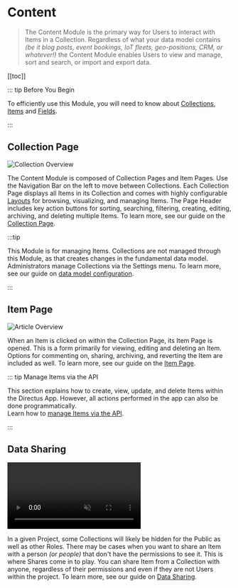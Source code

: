# Content

> The Content Module is the primary way for Users to interact with Items in a Collection. Regardless of what your data
> model contains _(be it blog posts, event bookings, IoT fleets, geo-positions, CRM, or whatever!)_ the Content Module
> enables Users to view and manage, sort and search, or import and export data.

[[toc]]

::: tip Before You Begin

To efficiently use this Module, you will need to know about [Collections](/getting-started/glossary/#collections),
[Items](/getting-started/glossary/#items) and [Fields](/getting-started/glossary/#fields).

<!--
@TODO getting-started > 30-90 min tutorial
Link to tutorial
-->

:::

## Collection Page

![Collection Overview](https://cdn.directus.io/docs/v9/app-guide/content/content/content-20220415A/collection-page-20220415A.webp)

The Content Module is composed of Collection Pages and Item Pages. Use the Navigation Bar on the left to move between
Collections. Each Collection Page displays all Items in its Collection and comes with highly configurable
[Layouts](/getting-started/glossary/#layouts) for browsing, visualizing, and managing Items. The Page Header includes
key action buttons for sorting, searching, filtering, creating, editing, archiving, and deleting multiple Items. To
learn more, see our guide on the [Collection Page](/app/content/collections).

:::tip


This Module is for managing Items. Collections are not managed through this Module, as that creates changes in the
fundamental data model. Administrators manage Collections via the Settings menu. To learn more, see our guide on
[data model configuration](/configuration/data-model).

:::

## Item Page

![Article Overview](https://cdn.directus.io/docs/v9/app-guide/content/content/content-20220415A/item-page-20220215A.webp)

When an Item is clicked on within the Collection Page, its Item Page is opened. This is a form primarily for viewing,
editing and deleting an Item. Options for commenting on, sharing, archiving, and reverting the Item are included as
well. To learn more, see our guide on the [Item Page](/app/content/items).

::: tip Manage Items via the API

This section explains how to create, view, update, and delete Items within the Directus App. However, all actions
performed in the app can also be done programmatically.\
Learn how to [manage Items via the API](/reference/items/).

:::

## Data Sharing

<video title="Data Sharing" autoplay muted loop controls>
	<source src="https://cdn.directus.io/docs/v9/app-guide/content/content/content-20220415A/data-shares-20220415A.mp4" type="video/mp4" />
</video>

In a given Project, some Collections will likely be hidden for the Public as well as other Roles. There may be cases
when you want to share an Item with a person _(or people)_ that don't have the permissions to see it. This is where
Shares come in to play. You can share Item from a Collection with anyone, regardless of their permissions and even if
they are not Users within the project. To learn more, see our guide on [Data Sharing](/app/content/data-sharing).

